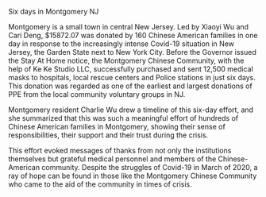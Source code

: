 Six days in Montgomery NJ


Montgomery is a small town in central New Jersey.  Led by Xiaoyi Wu and Cari Deng, $15872.07 was donated by 160 Chinese American families in one day in response to the increasingly intense Covid-19 situation in New Jersey, the Garden State next to New York City.  Before the Governor issued the Stay At Home notice, the Montgomery Chinese Community, with the help of Ke Ke Studio LLC, successfully purchased and sent 12,500 medical masks to hospitals, local rescue centers and Police stations in just six days.  This donation was regarded as one of the earliest and largest donations of PPE from the local community voluntary groups in NJ.

Montgomery resident Charlie Wu drew a timeline of this six-day effort, and she summarized that this was such a meaningful effort of hundreds of Chinese American families in Montgomery, showing their sense of responsibilities, their support and their trust during the crisis. 

This effort evoked messages of thanks from not only the institutions themselves but grateful medical personnel and members of the Chinese-American community. Despite the struggles of Covid-19 in March of 2020, a ray of hope can be found in those like the Montgomery Chinese Community who came to the aid of the community in times of crisis.  
